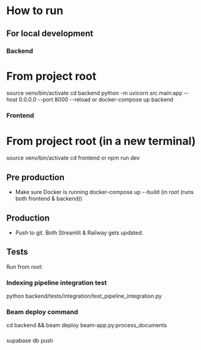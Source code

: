 # How to run

## For local development
### Backend
# From project root
source venv/bin/activate
cd backend
python -m uvicorn src.main:app --host 0.0.0.0 --port 8000 --reload
or
docker-compose up backend

### Frontend
# From project root (in a new terminal)
source venv/bin/activate
cd frontend
or 
npm run dev

## Pre production
- Make sure Docker is running
docker-compose up --build
 (in root (runs both frontend & backend))

## Production
- Push to git. Both Streamlit & Railway gets updated. 

## Tests
Run from root: 

### Indexing pipeline integration test
python backend/tests/integration/test_pipeline_integration.py

### Beam deploy command
cd backend && 
beam deploy beam-app.py:process_documents

### 
supabase db push